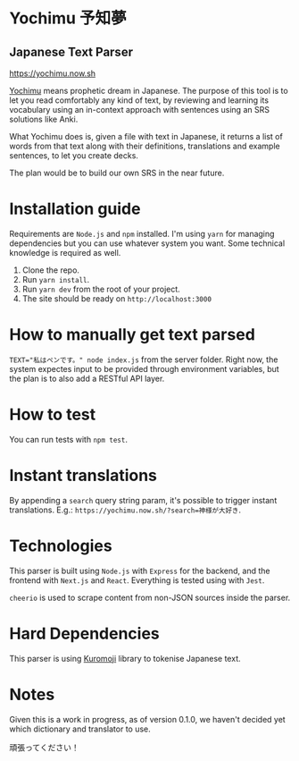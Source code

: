 # Yochimu 予知夢

## Japanese Text Parser

https://yochimu.now.sh

[Yochimu](https://yochimu.now.sh) means prophetic dream in Japanese. The purpose of this tool is to let you read comfortably any kind of text, by reviewing and learning its vocabulary using an in-context approach with sentences using an SRS solutions like Anki.

What Yochimu does is, given a file with text in Japanese, it returns a list of words from that text along with their definitions, translations and example sentences, to let you create decks.

The plan would be to build our own SRS in the near future.

# Installation guide

Requirements are `Node.js` and `npm` installed. I'm using `yarn` for managing dependencies but you can use whatever system you want. Some technical knowledge is required as well.

1.  Clone the repo.
2.  Run `yarn install`.
3.  Run `yarn dev` from the root of your project.
4.  The site should be ready on `http://localhost:3000`

# How to manually get text parsed

`TEXT="私はペンです。" node index.js` from the server folder. Right now, the system expectes input to be provided through environment variables, but the plan is to also add a RESTful API layer.

# How to test

You can run tests with `npm test`.

# Instant translations

By appending a `search` query string param, it's possible to trigger instant translations. E.g.: `https://yochimu.now.sh/?search=神様が大好き`.

# Technologies

This parser is built using `Node.js` with `Express` for the backend, and the frontend with `Next.js` and `React`. Everything is tested using with `Jest`.

`cheerio` is used to scrape content from non-JSON sources inside the parser.

# Hard Dependencies

This parser is using [Kuromoji](https://github.com/takuyaa/kuromoji.js) library to tokenise Japanese text.

# Notes

Given this is a work in progress, as of version 0.1.0, we haven't decided yet which dictionary and translator to use.

頑張ってください！
